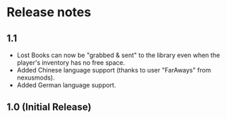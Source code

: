 # Release notes
## 1.1
* Lost Books can now be "grabbed & sent" to the library even when the player's inventory has no free space.
* Added Chinese language support (thanks to user "FarAways" from nexusmods).
* Added German language support.

## 1.0 (Initial Release)
